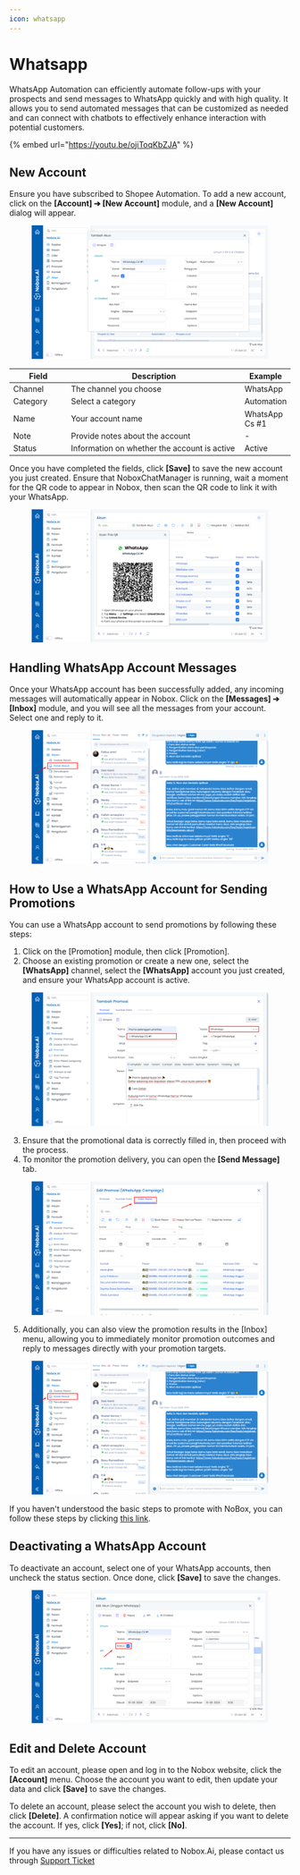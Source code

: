 ```yaml
---
icon: whatsapp
---
```


# Whatsapp

WhatsApp Automation can efficiently automate follow-ups with your prospects and send messages to WhatsApp quickly and with high quality. It allows you to send automated messages that can be customized as needed and can connect with chatbots to effectively enhance interaction with potential customers.

{% embed url="https://youtu.be/ojiToqKbZJA" %}

## **New Account**

Ensure you have subscribed to Shopee Automation. To add a new account, click on the **\[Account] ➔ \[New Account]** module, and a **\[New Account]** dialog will appear.

<figure><img src="../.gitbook/assets/Tambah Akun Whatsapp.png" alt=""><figcaption></figcaption></figure>

<table><thead><tr><th width="97.5999755859375">Field</th><th width="358.60009765625">Description</th><th>Example</th></tr></thead><tbody><tr><td>Channel</td><td>The channel you choose</td><td>WhatsApp</td></tr><tr><td>Category</td><td>Select a category</td><td>Automation</td></tr><tr><td>Name</td><td>Your account name</td><td>WhatsApp Cs #1</td></tr><tr><td>Note</td><td>Provide notes about the account</td><td>-</td></tr><tr><td>Status</td><td>Information on whether the account is active</td><td>Active</td></tr></tbody></table>

Once you have completed the fields, click **\[Save]** to save the new account you just created. Ensure that NoboxChatManager is running, wait a moment for the QR code to appear in Nobox, then scan the QR code to link it with your WhatsApp.

<figure><img src="../.gitbook/assets/Qr WhatsApp (1).png" alt=""><figcaption></figcaption></figure>

## **Handling WhatsApp Account Messages**

Once your WhatsApp account has been successfully added, any incoming messages will automatically appear in Nobox. Click on the **\[Messages] ➔ \[Inbox]** module, and you will see all the messages from your account. Select one and reply to it.

<figure><img src="../.gitbook/assets/Penanangan Akun WhatsApp.png" alt=""><figcaption></figcaption></figure>

## **How to Use a WhatsApp Account for Sending Promotions**

You can use a WhatsApp account to send promotions by following these steps:

1. Click on the \[Promotion] module, then click \[Promotion].
2. Choose an existing promotion or create a new one, select the **\[WhatsApp]** channel, select the **\[WhatsApp]** account you just created, and ensure your WhatsApp account is active.

<figure><img src="../.gitbook/assets/Promosi WhatsApp.png" alt=""><figcaption></figcaption></figure>

3. Ensure that the promotional data is correctly filled in, then proceed with the process.
4. To monitor the promotion delivery, you can open the **\[Send Message]** tab.

<figure><img src="../.gitbook/assets/Cara Menggunakan Akun WhatsApp.png" alt=""><figcaption></figcaption></figure>

5. Additionally, you can also view the promotion results in the \[Inbox] menu, allowing you to immediately monitor promotion outcomes and reply to messages directly with your promotion targets.

<figure><img src="../.gitbook/assets/Penanangan Akun WhatsApp.png" alt=""><figcaption></figcaption></figure>

If you haven't understood the basic steps to promote with NoBox, you can follow these steps by clicking [this link](https://crm.nobox.ai/knowledge-base/article/campaigns).

## **Deactivating a WhatsApp Account**

To deactivate an account, select one of your WhatsApp accounts, then uncheck the status section. Once done, click **\[Save]** to save the changes.

<figure><img src="../.gitbook/assets/Menonaktifkan Akun WhatsApp.png" alt=""><figcaption></figcaption></figure>

## Edit and Delete Account

To edit an account, please open and log in to the Nobox website, click the **\[Account]** menu. Choose the account you want to edit, then update your data and click **\[Save]** to save the changes.

To delete an account, please select the account you wish to delete, then click **\[Delete]**. A confirmation notice will appear asking if you want to delete the account. If yes, click **\[Yes]**; if not, click **\[No]**.

***

If you have any issues or difficulties related to Nobox.Ai, please contact us through [Support Ticket](https://crm.nobox.ai/clients/tickets)
